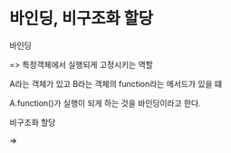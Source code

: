 # 바인딩, 비구조화 할당

바인딩

=> 특정객체에서 실행되게 고정시키는 역할

A라는 객체가 있고 B라는 객체의 function라는 메서드가 있을 떄

A.function()가 실행이 되게 하는 것을 바인딩이라고 한다.



비구조화 할당

=>



